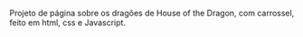 Projeto de página sobre os dragões de House of the Dragon, com carrossel, feito em html, css e Javascript. 
